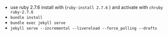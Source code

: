 - use ruby 2.7.6 install with (`ruby-install 2.7.6` ) and activate with `chruby ruby-2.7.6`
- `bundle install`
- `bundle exec jekyll serve`
- `jekyll serve --incremental --livereload --force_polling --drafts`
